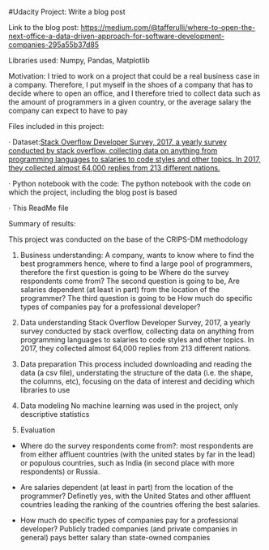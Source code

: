 #Udacity Project: Write a blog post

Link to the blog post: https://medium.com/@tafferulli/where-to-open-the-next-office-a-data-driven-approach-for-software-development-companies-295a55b37d85

Libraries used: Numpy, Pandas, Matplotlib

Motivation: I tried to work on a project that could be a real business case in a company. Therefore, I put myself in the shoes of a company that has to decide where to open an office, and I therefore tried to collect data such as the amount of programmers in a given country, or the average salary the company can expect to have to pay 

Files included in this project:

·	Dataset:[Stack Overflow Developer Survey, 2017, a yearly survey conducted by stack overflow, collecting data on anything from programming languages to salaries to code styles and other topics. In 2017, they collected almost 64,000 replies from 213 different nations.](https://www.kaggle.com/datasets/stackoverflow/so-survey-2017)

·	Python notebook with the code: The python notebook with the code on which the project, including the blog post is based

·	This ReadMe file

Summary of results:

This project was conducted on the base of the CRIPS-DM methodology

1) Business understanding: 
A company, wants to know where to find the best programmers hence, where to find a large pool of programmers, therefore the first question is going to be Where do the survey respondents come from?
The second question is going to be, Are salaries dependent (at least in part) from the location of the programmer?
The third question is going to be How much do specific types of companies pay for a professional developer?

2) Data understanding
Stack Overflow Developer Survey, 2017, a yearly survey conducted by stack overflow, collecting data on anything from programming languages to salaries to code styles and other topics. In 2017, they collected almost 64,000 replies from 213 different nations.

3) Data preparation
This process included downloading and reading the data (a csv file), understating the structure of the data (i.e. the shape, the columns, etc), focusing on the data of interest and deciding which libraries to use

4) Data modeling
No machine learning was used in the project, only descriptive statistics

5) Evaluation

- Where do the survey respondents come from?: most respondents are from either affluent countries (with the united states by far in the lead) or populous countries, such as India (in second place with more respondents) or Russia.

- Are salaries dependent (at least in part) from the location of the programmer? Definetly yes, with the United States and other affluent countries leading the ranking of the countries offering the best salaries.

- How much do specific types of companies pay for a professional developer? Publicly traded companies (and private companies in general) pays better salary than state-owned companies

